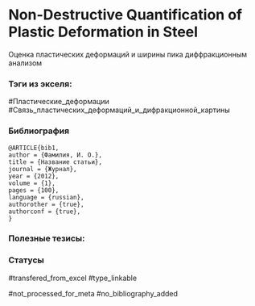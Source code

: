 # Non-Destructive Quantification of Plastic Deformation in Steel

Оценка пластических деформаций и ширины пика диффракционным анализом

### Тэги из экселя:
#Пластические_деформации
#Связь_пластических_деформаций_и_дифракционной_картины 

### Библиография
```
@ARTICLE{bib1,
author = {Фамилия, И. О.},
title = {Название статьи},
journal = {Журнал},
year = {2012},
volume = {1},
pages = {100},
language = {russian},
authorother = {true},
authorconf = {true},
}
```

### Полезные тезисы:

### Статусы
#transfered_from_excel 
#type_linkable 

#not_processed_for_meta
#no_bibliography_added